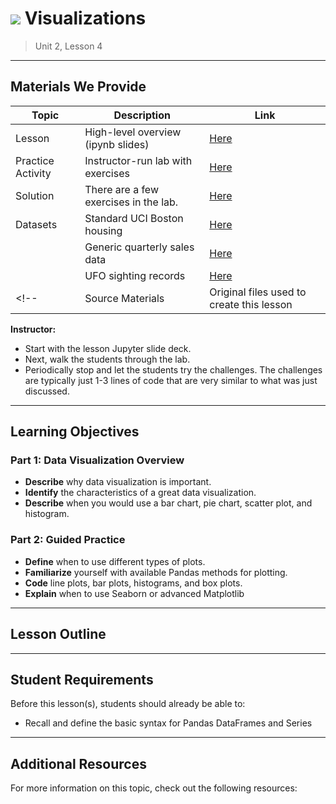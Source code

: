 # ![](https://ga-dash.s3.amazonaws.com/production/assets/logo-9f88ae6c9c3871690e33280fcf557f33.png) Visualizations

> Unit 2, Lesson 4

---

## Materials We Provide

| Topic | Description | Link |
| --- | --- | --- |
| Lesson | High-level overview (ipynb slides) | [Here](python-data-viz-slides.ipynb) |
| Practice Activity | Instructor-run lab with exercises | [Here](python-data-viz-lab.ipynb) |
| Solution  | There are a few exercises in the lab. | [Here](solution-code/python-data-viz-lab-solutions.ipynb) |
| Datasets | Standard UCI Boston housing | [Here](./datasets/boston_housing_data.csv) |
|          | Generic quarterly sales data | [Here](./datasets/sales_info.csv) |
|          | UFO sighting records | [Here](./datasets/ufo.csv) |
<!--| Source Materials | Original files used to create this lesson | -- |-->

**Instructor:**
- Start with the lesson Jupyter slide deck.
- Next, walk the students through the lab.
- Periodically stop and let the students try the challenges. The challenges are typically just 1-3 lines of code that are very similar to what was just discussed.

---

## Learning Objectives

### Part 1: Data Visualization Overview

- **Describe** why data visualization is important.
- **Identify** the characteristics of a great data visualization.
- **Describe** when you would use a bar chart, pie chart, scatter plot, and histogram.

### Part 2: Guided Practice
 
- **Define** when to use different types of plots.
- **Familiarize** yourself with available Pandas methods for plotting.
- **Code** line plots, bar plots, histograms, and box plots.
- **Explain** when to use Seaborn or advanced Matplotlib

---

## Lesson Outline



---

## Student Requirements

Before this lesson(s), students should already be able to:

- Recall and define the basic syntax for Pandas DataFrames and Series

---

## Additional Resources

For more information on this topic, check out the following resources:
